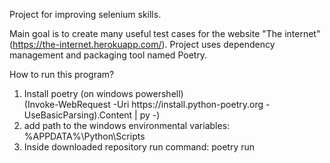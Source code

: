 Project for improving selenium skills.

Main goal is to create many useful test cases for the website "The internet" (https://the-internet.herokuapp.com/).
Project uses dependency management and packaging tool named Poetry.

How to run this program?
1. Install poetry (on windows powershell)\
      (Invoke-WebRequest -Uri ht<span>tps://install.python-poetry.org -UseBasicParsing).Content | py -)
3. add path to the windows environmental variables:\
      %APPDATA%\Python\Scripts
4. Inside downloaded repository run command:
      poetry run
